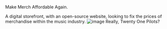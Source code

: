 Make Merch Affordable Again.

A digital storefront, with an open-source website, looking to fix the prices of merchandise within the music industry.
![image](https://github.com/jawwadchoudhury/mmaa/assets/69754686/47233a8c-f66a-45a4-81a7-3b3cc10e9bfc)
Really, Twenty One Pilots?
